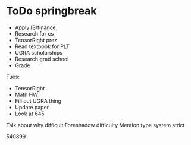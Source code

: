 # ToDo springbreak

- Apply IB/finance
- Research for cs
- TensorRight prez
- Read textbook for PLT
- UGRA scholarships
- Research grad school
- Grade 


Tues:
- TensorRight
- Math HW 
- Fill out UGRA thing
- Update paper
- Look at 645









Talk about why difficult
Foreshadow difficulty
	Mention type system strict


540899